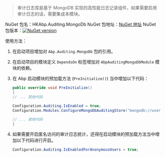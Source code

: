 > 审计日志库是基于 MongoDB 实现的高性能日志记录组件，如果需要启用审计日志的话，需要集成本模块。

NuGet 包名：HKAbp.Auditing.MongoDb
NuGet 包地址：[NuGet 地址](https://www.nuget.org/packages/Abp.Auditing.MongoDb/4.1.0)
NuGet 包版本：[![NuGet version](https://img.shields.io/badge/nuget-4.1.0-brightgreen.svg)](https://www.nuget.org/packages/Abp.Auditing.MongoDb/4.1.0)

使用方法：

1. 在启动项目增加对 ``Abp.Auditing.MongoDb`` 包的引用。

2. 在启动项目的模块定义 ``DependsOn`` 标签增加对 ``AbpAuditingMongoDbModule`` 模块的依赖。

3. 在 Abp 启动模块的预加载方法 (``PreInitialize()``) 当中增加以下代码：

   ```csharp
   public override void PreInitialize()
   {
   // ... 其他代码
   
   Configuration.Auditing.IsEnabled = true;
   Configuration.Modules.ConfigureMongoDbAuditingStore("mongodb://username:password@ip:port","AuditInfo");
       
   // ... 其他代码
   }
   ```

4. 如果需要开启匿名访问的审计日志统计，还得在启动模块的预加载方法当中增加以下代码进行开启。

   ```csharp
   Configuration.Auditing.IsEnabledForAnonymousUsers = true;
   ```


